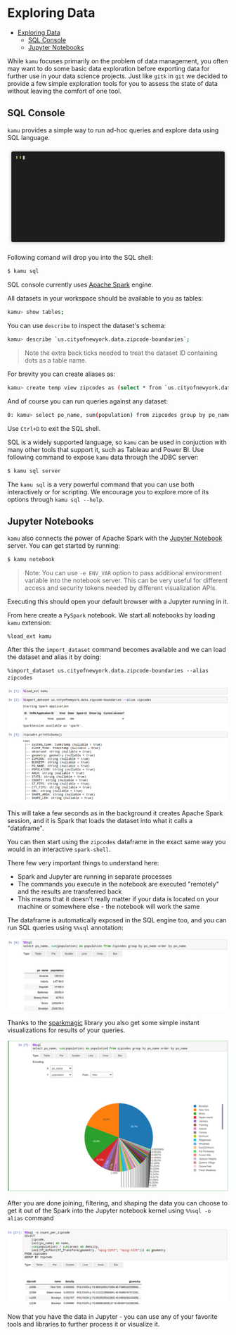 # Exploring Data

- [Exploring Data](#exploring-data)
  - [SQL Console](#sql-console)
  - [Jupyter Notebooks](#jupyter-notebooks)

While `kamu` focuses primarily on the problem of data management, you often may want to do some basic data exploration before exporting data for further use in your data science projects. Just like `gitk` in `git` we decided to provide a few simple exploration tools for you to assess the state of data without leaving the comfort of one tool.

## SQL Console
`kamu` provides a simple way to run ad-hoc queries and explore data using SQL language.

![kamu sql](./first_steps_files/sql.gif)

Following comand will drop you into the SQL shell:
```bash
$ kamu sql
```

SQL console currently uses [Apache Spark](https://spark.apache.org/) engine.

All datasets in your workspace should be available to you as tables:

```bash
kamu> show tables;
```

You can use `describe` to inspect the dataset's schema:

```bash
kamu> describe `us.cityofnewyork.data.zipcode-boundaries`;
```

> Note the extra back ticks needed to treat the dataset ID containing dots as a table name.

For brevity you can create aliases as:

```bash
kamu> create temp view zipcodes as (select * from `us.cityofnewyork.data.zipcode-boundaries`);
```

And of course you can run queries against any dataset:

```bash
0: kamu> select po_name, sum(population) from zipcodes group by po_name;
```

Use `Ctrl+D` to exit the SQL shell.

SQL is a widely supported language, so `kamu` can be used in conjuction with many other tools that support it, such as Tableau and Power BI. Use following command to expose `kamu` data through the JDBC server:

```bash
$ kamu sql server
```

The `kamu sql` is a very powerful command that you can use both interactively or for scripting. We encourage you to explore more of its options through `kamu sql --help`.


## Jupyter Notebooks
`kamu` also connects the power of Apache Spark with the [Jupyter Notebook](https://jupyter.org/) server. You can get started by running:

```bash
$ kamu notebook
```

> Note: You can use `-e ENV_VAR` option to pass additional environment variable into the notebook server. This can be very useful for different access and security tokens needed by different visualization APIs.

Executing this should open your default browser with a Jupyter running in it.

From here create a `PySpark` notebook. We start all notebooks by loading `kamu` extension:

```
%load_ext kamu
```

After this the `import_dataset` command becomes available and we can load the dataset and alias it by doing:

```
%import_dataset us.cityofnewyork.data.zipcode-boundaries --alias zipcodes
```

![kamu notebook 001](./first_steps_files/notebook-001.png)

This will take a few seconds as in the background it creates Apache Spark session, and it is Spark that loads the dataset into what it calls a "dataframe".

You can then start using the `zipcodes` dataframe in the exact same way you would in an interactive `spark-shell`.

There few very important things to understand here:
- Spark and Jupyter are running in separate processes
- The commands you execute in the notebook are executed "remotely" and the results are transferred back
- This means that it doesn't really matter if your data is located on your machine or somewhere else - the notebook will work the same

The dataframe is automatically exposed in the SQL engine too, and you can run SQL queries using `%%sql` annotation:

![kamu notebook 002](./first_steps_files/notebook-002.png)

Thanks to the [sparkmagic](https://github.com/jupyter-incubator/sparkmagic) library you also get some simple instant visualizations for results of your queries.

![kamu notebook 003](./first_steps_files/notebook-003.png)

After you are done joining, filtering, and shaping the data you can choose to get it out of the Spark into the Jupyter notebook kernel using `%%sql -o alias` command

![kamu notebook 004](./first_steps_files/notebook-004.png)

Now that you have the data in Jupyter - you can use any of your favorite tools and libraries to further process it or visualize it.
